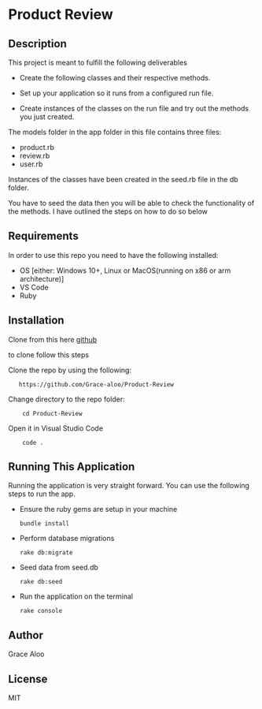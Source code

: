 # Product Review 
## Description
This project is meant to fulfill the following deliverables

- Create the following classes and their respective methods.

- Set up your application so it runs from a configured run file. 

- Create instances of the classes on the run file and try out the methods you just created.


The models folder in the app folder in this file contains three files:
- product.rb
- review.rb
- user.rb

Instances of the classes have been created in the seed.rb file in the db folder.

You have to seed the data then you will be able to check the functionality of the methods. I have outlined the steps on how to do so below

## Requirements
In order to use this repo you need to have the following installed:

- OS [either: Windows 10+, Linux or MacOS(running on x86 or arm architecture)]
- VS Code
- Ruby

## Installation
Clone from this here [github](https://github.com/Grace-aloo/Product-Review)

to clone follow this steps


Clone the repo by using the following:     

       https://github.com/Grace-aloo/Product-Review

Change directory to the repo folder: 

        cd Product-Review

Open it in Visual Studio Code

        code .

## Running This Application
Running the application is very straight forward. You can use the following steps to run the app. 

- Ensure the ruby gems are setup in your machine

      bundle install
      
- Perform database migrations

      rake db:migrate
      
- Seed data from seed.db

      rake db:seed            

- Run the application on the terminal

      rake console



## Author 

 Grace Aloo

## License
MIT